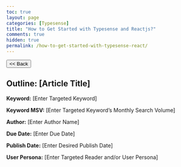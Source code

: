 ```yaml
---
toc: true
layout: page
categories: [Typesense]
title: "How to Get Started with Typesense and Reactjs?"
comments: true
hidden: true
permalink: /how-to-get-started-with-typesense-react/
---
```


<button class="back-button" onclick="window.history.back()"><< Back</button>

## Outline: [Article Title]

**Keyword:** [Enter Targeted Keyword]

**Keyword MSV:** [Enter Targeted Keyword’s Monthly Search Volume]

**Author:** [Enter Author Name]

**Due Date:** [Enter Due Date]

**Publish Date:** [Enter Desired Publish Date]

**User Persona:** [Enter Targeted Reader and/or User Persona]

<br>
